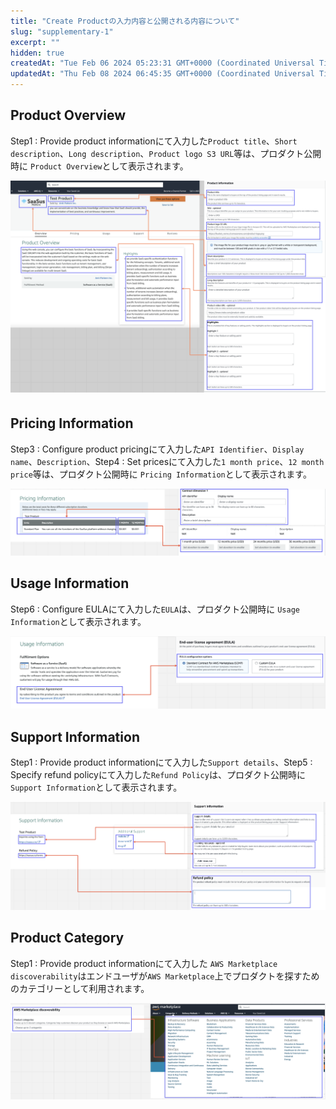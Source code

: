```yaml
---
title: "Create Productの入力内容と公開される内容について"
slug: "supplementary-1"
excerpt: ""
hidden: true
createdAt: "Tue Feb 06 2024 05:23:31 GMT+0000 (Coordinated Universal Time)"
updatedAt: "Thu Feb 08 2024 06:45:35 GMT+0000 (Coordinated Universal Time)"
---
```

## Product Overview

Step1 : Provide product informationにて入力した`Product title`、`Short description`、`Long description`、`Product logo S3 URL`等は、プロダクト公開時に `Product Overview`として表示されます。

![supplementary-1-1](/ja/img/aws-marketplace-integration/supplementary/supplementary-1-1.png)

## Pricing Information　

Step3 : Configure product pricingにて入力した`API Identifier`、`Display name`、`Description`、Step4 : Set pricesにて入力した`1 month price`、`12 month price`等は、プロダクト公開時に `Pricing Information`として表示されます。

![supplementary-1-2](/ja/img/aws-marketplace-integration/supplementary/supplementary-1-2.png)

## Usage Information

Step6 : Configure EULAにて入力した`EULA`は、プロダクト公開時に `Usage Information`として表示されます。

![supplementary-1-3](/ja/img/aws-marketplace-integration/supplementary/supplementary-1-3.png)

## Support Information

Step1 : Provide product informationにて入力した`Support details`、Step5 : Specify refund policyにて入力した`Refund Policy`は、プロダクト公開時に `Support Information`として表示されます。

![supplementary-1-4](/ja/img/aws-marketplace-integration/supplementary/supplementary-1-4.png)

## Product Category

Step1 : Provide product informationにて入力した `AWS Marketplace discoverability`はエンドユーザが`AWS Marketplace`上でプロダクトを探すためのカテゴリーとして利用されます。

![supplementary-1-5](/ja/img/aws-marketplace-integration/supplementary/supplementary-1-5.png)
